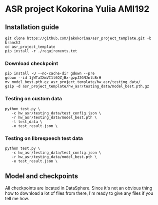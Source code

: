# ASR project Kokorina Yulia AMI192

## Installation guide

```
git clone https://github.com/jakokorina/asr_project_template.git -b branch2
cd asr_project_template
pip install -r ./requirements.txt
```

### Download checkpoint

```
pip install -U --no-cache-dir gdown --pre
gdown --id 1jWTaIXmVI1l6QZjBx-gzpJ2GNJnlLBrH
mv model_best.pth.gz asr_project_template/hw_asr/testing_data/
gzip -d asr_project_template/hw_asr/testing_data/model_best.pth.gz
```
### Testing on custom data
```
python test.py \
   -c hw_asr/testing_data/test_config.json \
   -r hw_asr/testing_data/model_best.pth \
   -t test_data \
   -o test_result.json \
```
### Testing on librespeech test data
```
python test.py \
   -c hw_asr/testing_data/test_config.json \
   -r hw_asr/testing_data/model_best.pth \
   -o test_result.json \
```

## Model and checkpoints

All checkpoints are located in DataSphere. Since it's not an obvious thing how to download
a lot of files from there, I'm ready to give any files if you tell me how.


